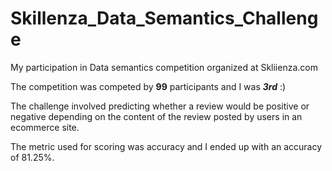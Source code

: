 # Skillenza_Data_Semantics_Challenge
My participation in Data semantics competition organized at Skliienza.com

The competition was competed by **99** participants and I was **_3rd_** :)

The challenge involved predicting whether a review would be positive or negative depending on the content of the review posted by users in an ecommerce site.

The metric used for scoring was accuracy and I ended up with an accuracy of 81.25%.

